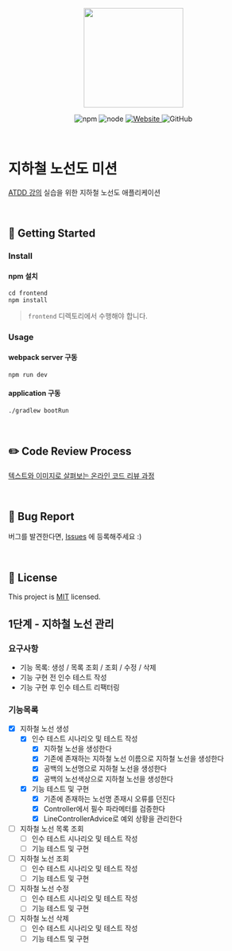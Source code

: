 <p align="center">
    <img width="200px;" src="https://raw.githubusercontent.com/woowacourse/atdd-subway-admin-frontend/master/images/main_logo.png"/>
</p>
<p align="center">
  <img alt="npm" src="https://img.shields.io/badge/npm-%3E%3D%205.5.0-blue">
  <img alt="node" src="https://img.shields.io/badge/node-%3E%3D%209.3.0-blue">
  <a href="https://edu.nextstep.camp/c/R89PYi5H" alt="nextstep atdd">
    <img alt="Website" src="https://img.shields.io/website?url=https%3A%2F%2Fedu.nextstep.camp%2Fc%2FR89PYi5H">
  </a>
  <img alt="GitHub" src="https://img.shields.io/github/license/next-step/atdd-subway-admin">
</p>

<br>

# 지하철 노선도 미션
[ATDD 강의](https://edu.nextstep.camp/c/R89PYi5H) 실습을 위한 지하철 노선도 애플리케이션

<br>

## 🚀 Getting Started

### Install
#### npm 설치
```
cd frontend
npm install
```
> `frontend` 디렉토리에서 수행해야 합니다.

### Usage
#### webpack server 구동
```
npm run dev
```
#### application 구동
```
./gradlew bootRun
```
<br>

## ✏️ Code Review Process
[텍스트와 이미지로 살펴보는 온라인 코드 리뷰 과정](https://github.com/next-step/nextstep-docs/tree/master/codereview)

<br>

## 🐞 Bug Report

버그를 발견한다면, [Issues](https://github.com/next-step/atdd-subway-admin/issues) 에 등록해주세요 :)

<br>

## 📝 License

This project is [MIT](https://github.com/next-step/atdd-subway-admin/blob/master/LICENSE.md) licensed.

## 1단계 - 지하철 노선 관리

### 요구사항

- 기능 목록: 생성 / 목록 조회 / 조회 / 수정 / 삭제
- 기능 구현 전 인수 테스트 작성
- 기능 구현 후 인수 테스트 리팩터링

### 기능목록

- [X] 지하철 노선 생성
  - [X] 인수 테스트 시나리오 및 테스트 작성
    - [X] 지하철 노선을 생성한다
    - [X] 기존에 존재하는 지하철 노선 이름으로 지하철 노선을 생성한다
    - [X] 공백의 노선명으로 지하철 노선을 생성한다
    - [X] 공백의 노선색상으로 지하철 노선을 생성한다
  - [X] 기능 테스트 및 구현
    - [X] 기존에 존재하는 노선명 존재시 오류를 던진다
    - [X] Controller에서 필수 파라메터를 검증한다
    - [X] LineControllerAdvice로 예외 상황을 관리한다
- [ ] 지하철 노선 목록 조회
  - [ ] 인수 테스트 시나리오 및 테스트 작성
  - [ ] 기능 테스트 및 구현
- [ ] 지하철 노선 조회
  - [ ] 인수 테스트 시나리오 및 테스트 작성
  - [ ] 기능 테스트 및 구현
- [ ] 지하철 노선 수정
  - [ ] 인수 테스트 시나리오 및 테스트 작성
  - [ ] 기능 테스트 및 구현
- [ ] 지하철 노선 삭제
  - [ ] 인수 테스트 시나리오 및 테스트 작성
  - [ ] 기능 테스트 및 구현
